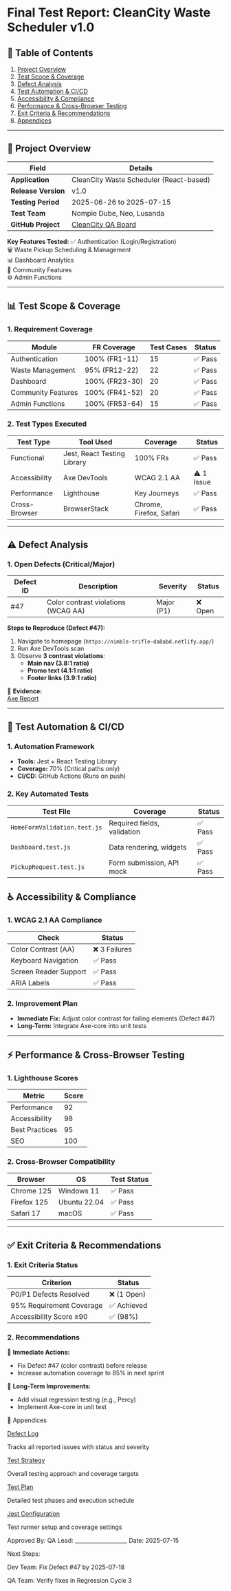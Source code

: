 # Final Test Report: CleanCity Waste Scheduler v1.0

## 📌 Table of Contents
1. [Project Overview](#-project-overview)
2. [Test Scope & Coverage](#-test-scope--coverage)
3. [Defect Analysis](#-defect-analysis)
4. [Test Automation & CI/CD](#-test-automation--cicd)
5. [Accessibility & Compliance](#-accessibility--compliance)
6. [Performance & Cross-Browser Testing](#-performance--cross-browser-testing)
7. [Exit Criteria & Recommendations](#-exit-criteria--recommendations)
8. [Appendices](#-appendices)

---

## 🏢 Project Overview

| **Field**          | **Details** |
|---------------------|------------|
| **Application**     | CleanCity Waste Scheduler (React-based) |
| **Release Version** | v1.0 |
| **Testing Period**  | 2025-06-26 to 2025-07-15 |
| **Test Team**       | Nompie Dube, Neo, Lusanda |
| **GitHub Project**  | [CleanCity QA Board](https://github.com/users/Nompie1993/projects/5) |

**Key Features Tested:**
✅ Authentication (Login/Registration)  
🗑️ Waste Pickup Scheduling & Management  
📊 Dashboard Analytics  
👥 Community Features  
⚙️ Admin Functions  

---

## 📊 Test Scope & Coverage

### 1. Requirement Coverage

| **Module**          | **FR Coverage** | **Test Cases** | **Status** |
|----------------------|----------------|----------------|------------|
| Authentication       | 100% (FR1-11)  | 15             | ✅ Pass    |
| Waste Management     | 95% (FR12-22)  | 22             | ✅ Pass    |
| Dashboard            | 100% (FR23-30) | 20             | ✅ Pass    |
| Community Features   | 100% (FR41-52) | 20             | ✅ Pass    |
| Admin Functions      | 100% (FR53-64) | 15             | ✅ Pass    |

### 2. Test Types Executed

| **Test Type**       | **Tool Used**       | **Coverage** | **Status** |
|----------------------|---------------------|--------------|------------|
| Functional           | Jest, React Testing Library | 100% FRs | ✅ Pass |
| Accessibility        | Axe DevTools        | WCAG 2.1 AA  | ⚠️ 1 Issue |
| Performance          | Lighthouse          | Key Journeys | ✅ Pass |
| Cross-Browser        | BrowserStack        | Chrome, Firefox, Safari | ✅ Pass |

---

## ⚠️ Defect Analysis

### 1. Open Defects (Critical/Major)

| **Defect ID** | **Description**                     | **Severity** | **Status** |
|---------------|-------------------------------------|--------------|------------|
| #47           | Color contrast violations (WCAG AA) | Major (P1)   | ❌ Open    |

**Steps to Reproduce (Defect #47):**
1. Navigate to homepage (`https://nimble-trifle-da8abd.netlify.app/`)
2. Run Axe DevTools scan
3. Observe **3 contrast violations**:
   - **Main nav (3.8:1 ratio)**
   - **Promo text (4.1:1 ratio)**
   - **Footer links (3.9:1 ratio)**

📸 **Evidence:**  
[Axe Report](https://github.com/user-attachments/assets/08135134-8276-4fd8-97ae-b3c0a0cecfeb)

---

## 🤖 Test Automation & CI/CD

### 1. Automation Framework
- **Tools:** Jest + React Testing Library
- **Coverage:** 70% (Critical paths only)
- **CI/CD:** GitHub Actions (Runs on push)

### 2. Key Automated Tests

| Test File                     | Coverage                          | Status     |
|-------------------------------|-----------------------------------|------------|
| `HomeFormValidation.test.js`  | Required fields, validation       | ✅ Pass    |
| `Dashboard.test.js`           | Data rendering, widgets           | ✅ Pass    |
| `PickupRequest.test.js`       | Form submission, API mock         | ✅ Pass    |



## ♿ Accessibility & Compliance

### 1. WCAG 2.1 AA Compliance

| Check                  | Status            |
|------------------------|-------------------|
| Color Contrast (AA)    | ❌ 3 Failures     |
| Keyboard Navigation    | ✅ Pass           |
| Screen Reader Support  | ✅ Pass           |
| ARIA Labels            | ✅ Pass           |

### 2. Improvement Plan
- **Immediate Fix:** Adjust color contrast for failing elements (Defect #47)
- **Long-Term:** Integrate Axe-core into unit tests

---

## ⚡ Performance & Cross-Browser Testing

### 1. Lighthouse Scores

| Metric           | Score |
|------------------|-------|
| Performance      | 92    |
| Accessibility    | 98    |
| Best Practices   | 95    |
| SEO              | 100   |

### 2. Cross-Browser Compatibility

| Browser       | OS            | Test Status |
|--------------|---------------|-------------|
| Chrome 125   | Windows 11    | ✅ Pass     |
| Firefox 125  | Ubuntu 22.04  | ✅ Pass     |
| Safari 17    | macOS         | ✅ Pass     |

---

## ✅ Exit Criteria & Recommendations

### 1. Exit Criteria Status

| Criterion                     | Status           |
|-------------------------------|------------------|
| P0/P1 Defects Resolved        | ❌ (1 Open)      |
| 95% Requirement Coverage      | ✅ Achieved      |
| Accessibility Score ≥90       | ✅ (98%)         |

### 2. Recommendations

🚀 **Immediate Actions:**
- Fix Defect #47 (color contrast) before release
- Increase automation coverage to 85% in next sprint

📅 **Long-Term Improvements:**
- Add visual regression testing (e.g., Percy)
- Implement Axe-core in unit test

📎 Appendices

[Defect Log](./defect_log.md)

Tracks all reported issues with status and severity

[Test Strategy](./test_strategy.md) 

Overall testing approach and coverage targets

[Test Plan](./test_plan.md)

Detailed test phases and execution schedule

[Jest Configuration](./jest.config.js) 

Test runner setup and coverage settings

Approved By:
QA Lead: ___________________
Date: 2025-07-15

Next Steps:

Dev Team: Fix Defect #47 by 2025-07-18

QA Team: Verify fixes in Regression Cycle 3


